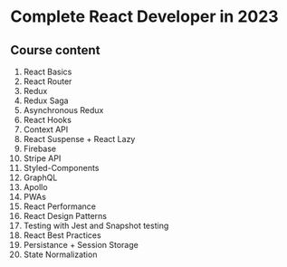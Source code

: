 # Complete React Developer in 2023 

## Course content

1.  React Basics
1.  React Router
1.  Redux
1.  Redux Saga
1.  Asynchronous Redux
1.  React Hooks
1.  Context API
1.  React Suspense + React Lazy
1.  Firebase
1.  Stripe API
1.  Styled-Components
1.  GraphQL
1.  Apollo
1.  PWAs
1.  React Performance
1.  React Design Patterns
1.  Testing with Jest and Snapshot testing
1.  React Best Practices
1.  Persistance + Session Storage
1.  State Normalization



